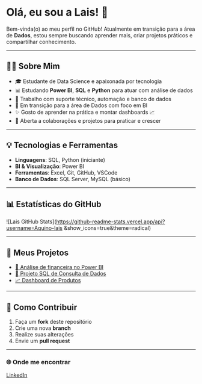 # Olá, eu sou a Lais! 👋

Bem-vinda(o) ao meu perfil no GitHub! Atualmente em transição para a área de **Dados**, estou sempre buscando aprender mais, criar projetos práticos e compartilhar conhecimento.

---

## 👩‍💻 Sobre Mim

- 🎓 Estudante de Data Science e apaixonada por tecnologia
- 📊 Estudando **Power BI**, **SQL** e **Python** para atuar com análise de dados
- 💼 Trabalho com suporte técnico, automação e banco de dados
- 🚀 Em transição para a área de Dados com foco em BI
- ✨ Gosto de aprender na prática e montar dashboards 📈
- 🤝 Aberta a colaborações e projetos para praticar e crescer

---

## 💡 Tecnologias e Ferramentas

- **Linguagens**: SQL, Python (iniciante)
- **BI & Visualização**: Power BI
- **Ferramentas**: Excel, Git, GitHub, VSCode
- **Banco de Dados**: SQL Server, MySQL (básico)

---

## 📊 Estatísticas do GitHub

![Lais GitHub Stats](https://github-readme-stats.vercel.app/api?username=Aquino-lais &show_icons=true&theme=radical)

---

## 📌 Meus Projetos

- [🔗 Análise de financeira no Power BI]([LINK_DO_PROJETO](https://github.com/Aquino-lais/meu-projeto-analise-dados.git))
- [📁 Projeto SQL de Consulta de Dados](LINK_DO_PROJETO)
- [📈 Dashboard de Produtos](LINK_DO_PROJETO)

---

## 🤝 Como Contribuir

1. Faça um **fork** deste repositório
2. Crie uma nova **branch**
3. Realize suas alterações
4. Envie um **pull request**

---

### 🌐 Onde me encontrar
[LinkedIn](www.linkedin.com/in/lais-aquino-dados)
